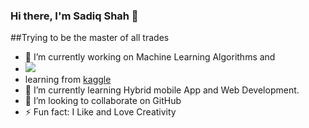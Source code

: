 ### Hi there, I'm Sadiq Shah 👋
##Trying to be the master of all trades
- 🔭 I’m currently working on Machine Learning Algorithms and 
- <img src="https://camo.githubusercontent.com/6d9a58cf7878873f9c4e200238b72e0268ed56084cbdf1b2195bb6c06d653346/68747470733a2f2f63646e332e69636f6e66696e6465722e636f6d2f646174612f69636f6e732f6c6f676f732d616e642d6272616e64732d61646f62652f3531322f3138395f4b6167676c652d3531322e706e67">
- learning from <a href="https://www.kaggle.com/sadiqshah">kaggle</a> 
- 🌱 I’m currently learning Hybrid mobile App and Web Development.
- 👯 I’m looking to collaborate on GitHub
- ⚡ Fun fact: I Like and Love Creativity

